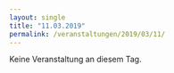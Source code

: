 ```yaml
---
layout: single
title: "11.03.2019"
permalink: /veranstaltungen/2019/03/11/
---
```


Keine Veranstaltung an diesem Tag.
